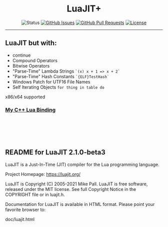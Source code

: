 <h1 align="center">LuaJIT+</h1>

<div align="center">

![Status](https://img.shields.io/badge/status-active-success.svg)
[![GitHub Issues](https://img.shields.io/github/issues/nebelwolfi/LuaJIT.svg)](https://github.com/nebelwolfi/LuaJIT/issues)
[![GitHub Pull Requests](https://img.shields.io/github/issues-pr/nebelwolfi/LuaJIT.svg)](https://github.com/nebelwolfi/LuaJIT/pulls)
[![License](https://img.shields.io/badge/license-MIT-blue.svg)](/COPYRIGHT)

</div>

---

## LuaJIT but with:
- continue
- Compound Operators
- Bitwise Operators
- "Parse-Time" Lambda Strings ``` `(x) x + 1 => x + 2` ```
- "Parse-Time" Hash Constants ``` `{ELF}TestHash` ```
- Windows Patch for UTF16 File Names
- Self Iterating Objects ``` for thing in table do ```

x86/x64 supported

### [My C++ Lua Binding](https://github.com/nebelwolfi/GenericLuaBinding)

<br>
<br>
<br>
<br>


README for LuaJIT 2.1.0-beta3
-----------------------------

LuaJIT is a Just-In-Time (JIT) compiler for the Lua programming language.

Project Homepage: https://luajit.org/

LuaJIT is Copyright (C) 2005-2021 Mike Pall.
LuaJIT is free software, released under the MIT license.
See full Copyright Notice in the COPYRIGHT file or in luajit.h.

Documentation for LuaJIT is available in HTML format.
Please point your favorite browser to:

 doc/luajit.html
